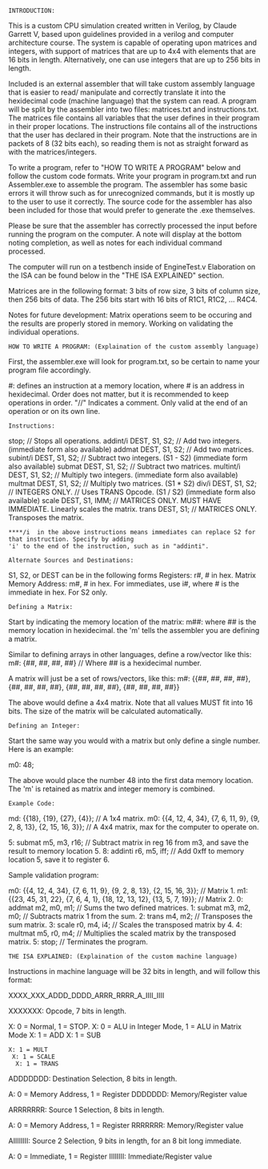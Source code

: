 	INTRODUCTION:
This is a custom CPU simulation created written in Verilog, by Claude Garrett V, based upon guidelines provided in a verilog and computer architecture course. 
The system is capable of operating upon matrices and integers, with support of matrices that are up to 4x4 with elements that are 16 bits in length. 
Alternatively, one can use integers that are up to 256 bits in length. 

Included is an external assembler that will take custom assembly language that is easier to read/
manipulate and correctly translate it into the hexidecimal code (machine language) that the
system can read. A program will be split by the assembler into two files:
matrices.txt and instructions.txt. The matrices file contains all variables
that the user defines in their program in their proper locations. The
instructions file contains all of the instructions that the user has
declared in their program. Note that the instructions are in packets of 8 (32 bits each),
so reading them is not as straight forward as with the matrices/integers.

To write a program, refer to "HOW TO WRITE A PROGRAM" below and follow the custom code formats.
Write your program in program.txt and run Assembler.exe to assemble the program.
The assembler has some basic errors it will throw such as for unrecognized
commands, but it is mostly up to the user to use it correctly.
The source code for the assembler has also been
included for those that would prefer to generate the .exe themselves.

Please be sure that the assembler has correctly processed the input before
running the program on the computer. A note will display at the bottom
noting completion, as well as notes for each individual command processed.

The computer will run on a testbench inside of EngineTest.v
Elaboration on the ISA can be found below in the "THE ISA EXPLAINED" section.

Matrices are in the following format: 
3 bits of row size, 3 bits of column size, then 256 bits of data.
The 256 bits start with 16 bits of R1C1, R1C2, ... R4C4.

Notes for future development: Matrix operations seem to be occuring and the results are properly stored
in memory. Working on validating the individual operations.



	HOW TO WRITE A PROGRAM: (Explaination of the custom assembly language)
First, the assembler.exe will look for program.txt, so be certain to name your program file accordingly.

 #: defines an instruction at a memory location, where # is an address in hexidecimal.
 Order does not matter, but it is recommended to keep operations in order.
 "//" Indicates a comment. Only valid at the end of an operation or on its own line.

	Instructions:
 stop;			// Stops all operations.
 addint/i DEST, S1, S2;	// Add two integers. (immediate form also available)
 addmat DEST, S1, S2;		// Add two matrices.
 subint/i DEST, S1, S2;	// Subtract two integers. (S1 - S2) (immediate form also available)
 submat DEST, S1, S2;		// Subtract two matrices.
 multint/i DEST, S1, S2;	// Multiply two integers. (immediate form also available)
 multmat DEST, S1, S2;	// Multiply two matrices. (S1 * S2)
 div/i DEST, S1, S2; 		// INTEGERS ONLY. // Uses TRANS Opcode. (S1 / S2) (immediate form also available)
 scale DEST, S1, IMM; 	// MATRICES ONLY. MUST HAVE IMMEDIATE. Linearly scales the matrix.
 trans DEST, S1; 		// MATRICES ONLY. Transposes the matrix.

	****/i  in the above instructions means immediates can replace S2 for that instruction. Specify by adding
	'i' to the end of the instruction, such as in "addinti".

	Alternate Sources and Destinations:
 S1, S2, or DEST can be in the following forms
 Registers: 			r#, # in hex.
 Matrix Memory Address: 	m#, # in hex.
 For immediates, use 		i#, where # is the immediate in hex. For S2 only.

	Defining a Matrix:

 Start by indicating the memory location of the matrix:
 m##: where ## is the memory location in hexidecimal. the 'm' tells the assembler you are defining a matrix.

 Similar to defining arrays in other languages, define a row/vector like this:
m#: {##, ##, ##, ##} // Where ## is a hexidecimal number.

 A matrix will just be a set of rows/vectors, like this:
m#: {{##, ##, ##, ##}, {##, ##, ##, ##}, {##, ##, ##, ##}, {##, ##, ##, ##}}

 The above would define a 4x4 matrix. Note that all values MUST fit into 16 bits. The size of the matrix will be calculated automatically.

	Defining an Integer:

 Start the same way you would with a matrix but only define a single number. Here is an example:

m0: 48;

 The above would place the number 48 into the first data memory location. The 'm' is retained as matrix and integer memory is combined.


	Example Code:
	
md: {{18}, {19}, {27}, {4}}; // A 1x4 matrix.
m0: {{4, 12, 4, 34}, {7, 6, 11, 9}, {9, 2, 8, 13}, {2, 15, 16, 3}}; // A 4x4 matrix, max for the computer to operate on.

5: submat m5, m3, r16; // Subtract matrix in reg 16 from m3, and save the result to memory location 5.
8: addinti r6, m5, iff; // Add 0xff to memory location 5, save it to register 6.

Sample validation program:

m0: {{4, 12, 4, 34}, {7, 6, 11, 9}, {9, 2, 8, 13}, {2, 15, 16, 3}}; // Matrix 1.
m1: {{23, 45, 31, 22}, {7, 6, 4, 1}, {18, 12, 13, 12}, {13, 5, 7, 19}}; // Matrix 2.
0: addmat m2, m0, m1; 	// Sums the two defined matrices.
1: submat m3, m2, m0; 	// Subtracts matrix 1 from the sum.
2: trans m4, m2; 	// Transposes the sum matrix.
3: scale r0, m4, i4; 	// Scales the transposed matrix by 4.
4: multmat m5, r0, m4; 	// Multiplies the scaled matrix by the transposed matrix.
5: stop; 		// Terminates the program.



	THE ISA EXPLAINED: (Explaination of the custom machine language)
Instructions in machine language will be 32 bits in length, and will follow this format:

XXXX_XXX_ADDD_DDDD_ARRR_RRRR_A_IIII_IIII

XXXXXXX: Opcode, 7 bits in length.

X: 0 = Normal, 1 = STOP.
 X: 0 = ALU in Integer Mode, 1 = ALU in Matrix Mode
  X: 1 = ADD
   X: 1 = SUB

    X: 1 = MULT
     X: 1 = SCALE
      X: 1 = TRANS

ADDDDDDD: Destination Selection, 8 bits in length.

A: 0 = Memory Address, 1 = Register
 DDDDDDD: Memory/Register value

ARRRRRRR: Source 1 Selection, 8 bits in length.

A: 0 = Memory Address, 1 = Register
 RRRRRRR: Memory/Register value

AIIIIIIII: Source 2 Selection, 9 bits in length, for an 8 bit long immediate.

A: 0 = Immediate, 1 = Register
 IIIIIIII: Immediate/Register value
